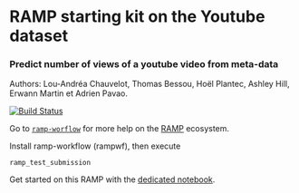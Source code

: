 # RAMP starting kit on the Youtube dataset

### Predict number of views of a youtube video from meta-data

Authors: Lou-Andréa Chauvelot, Thomas Bessou, Hoël Plantec, Ashley Hill, Erwann Martin et Adrien Pavao.

[![Build Status](https://travis-ci.org/Didayolo/youtube-challenge.svg?branch=master)](https://travis-ci.org/Didayolo/youtube-challenge)


Go to [`ramp-worflow`](https://github.com/paris-saclay-cds/ramp-workflow) for more help on the [RAMP](http:www.ramp.studio) ecosystem.

Install ramp-workflow (rampwf), then execute

```
ramp_test_submission
```

Get started on this RAMP with the [dedicated notebook](YoutubeViews_starting_kit.ipynb).
